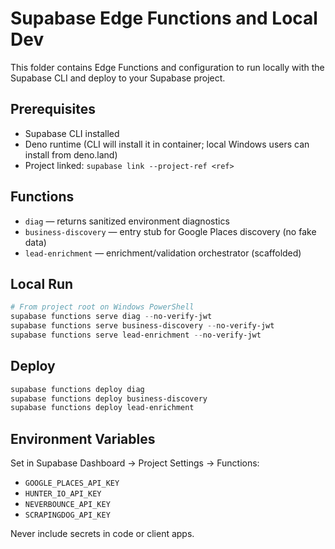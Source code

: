 # Supabase Edge Functions and Local Dev

This folder contains Edge Functions and configuration to run locally with the Supabase CLI and deploy to your Supabase project.

## Prerequisites

- Supabase CLI installed
- Deno runtime (CLI will install it in container; local Windows users can install from deno.land)
- Project linked: `supabase link --project-ref <ref>`

## Functions

- `diag` — returns sanitized environment diagnostics
- `business-discovery` — entry stub for Google Places discovery (no fake data)
- `lead-enrichment` — enrichment/validation orchestrator (scaffolded)

## Local Run

```powershell
# From project root on Windows PowerShell
supabase functions serve diag --no-verify-jwt
supabase functions serve business-discovery --no-verify-jwt
supabase functions serve lead-enrichment --no-verify-jwt
```

## Deploy

```powershell
supabase functions deploy diag
supabase functions deploy business-discovery
supabase functions deploy lead-enrichment
```

## Environment Variables

Set in Supabase Dashboard → Project Settings → Functions:

- `GOOGLE_PLACES_API_KEY`
- `HUNTER_IO_API_KEY`
- `NEVERBOUNCE_API_KEY`
- `SCRAPINGDOG_API_KEY`

Never include secrets in code or client apps.
